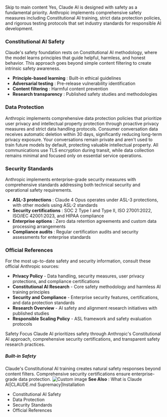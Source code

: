 Skip to main content
Yes, Claude AI is designed with safety as a fundamental priority. Anthropic implements comprehensive safety measures including Constitutional AI training, strict data protection policies, and rigorous testing protocols that set industry standards for responsible AI development.
### Constitutional AI Safety​
Claude's safety foundation rests on Constitutional AI methodology, where the model learns principles that guide helpful, harmless, and honest behavior. This approach goes beyond simple content filtering to create intrinsic safety awareness.
  * **Principle-based learning** : Built-in ethical guidelines
  * **Adversarial testing** : Pre-release vulnerability identification
  * **Content filtering** : Harmful content prevention
  * **Research transparency** : Published safety studies and methodologies


### Data Protection​
Anthropic implements comprehensive data protection policies that prioritize user privacy and intellectual property protection through proactive privacy measures and strict data handling protocols.
Consumer conversation data receives automatic deletion within 30 days, significantly reducing long-term privacy exposure. Your conversations remain private and aren't used to train future models by default, protecting valuable intellectual property. All communications use TLS encryption during transit, while data collection remains minimal and focused only on essential service operations.
### Security Standards​
Anthropic implements enterprise-grade security measures with comprehensive standards addressing both technical security and operational safety requirements.
  * **ASL-3 protections** : Claude 4 Opus operates under ASL-3 protections, with other models using ASL-2 standards
  * **Security certifications** : SOC 2 Type I and Type II, ISO 27001:2022, ISO/IEC 42001:2023, and HIPAA compliance
  * **Enterprise options** : Zero data retention agreements and custom data processing arrangements
  * **Compliance audits** : Regular certification audits and security assessments for enterprise standards


### Official References​
For the most up-to-date safety and security information, consult these official Anthropic sources:
  * **Privacy Policy** - Data handling, security measures, user privacy protections, and compliance certifications
  * **Constitutional AI Research** - Core safety methodology and harmless AI training principles
  * **Security and Compliance** - Enterprise security features, certifications, and data protection standards
  * **Research Overview** - AI safety and alignment research initiatives with published studies
  * **Responsible Scaling Policy** - ASL framework and safety evaluation protocols


Safety Focus
Claude AI prioritizes safety through Anthropic's Constitutional AI approach, comprehensive security certifications, and transparent safety research practices.
##### Built-in Safety
Claude's Constitutional AI training creates natural safety responses beyond content filters. Comprehensive security certifications ensure enterprise-grade data protection.
![Custom image](https://www.claudelog.com/img/discovery/009.png)
**See Also** : What is Claude AI|CLAUDE.md Supremacy|Installation
  * Constitutional AI Safety
  * Data Protection
  * Security Standards
  * Official References


